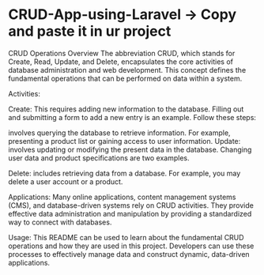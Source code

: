 
# CRUD-App-using-Laravel -> Copy and paste it in ur project 
CRUD Operations Overview The abbreviation CRUD, which stands for Create, Read, Update, and Delete, encapsulates the core activities of database administration and web development. This concept defines the fundamental operations that can be performed on data within a system.

Activities:

Create: This requires adding new information to the database. Filling out and submitting a form to add a new entry is an example. Follow these steps:

involves querying the database to retrieve information.
For example, presenting a product list or gaining access to user information.
Update: involves updating or modifying the present data in the database. Changing user data and product specifications are two examples.

Delete: includes retrieving data from a database. For example, you may delete a user account or a product.

Applications: Many online applications, content management systems (CMS), and database-driven systems rely on CRUD activities. They provide effective data administration and manipulation by providing a standardized way to connect with databases.

Usage: This README can be used to learn about the fundamental CRUD operations and how they are used in this project. Developers can use these processes to effectively manage data and construct dynamic, data-driven applications.
